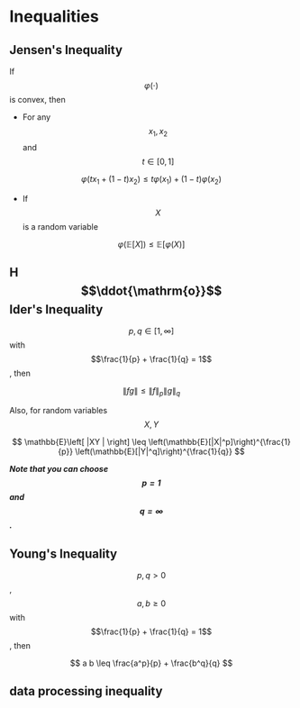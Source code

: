 # Inequalities

## Jensen's Inequality

If $$\varphi(\cdot)$$ is convex, then

- For any $$x_1, x_2$$ and $$t \in [0,1]$$

$$
\varphi(t x_1 + (1-t)x_2) \leq t \varphi(x_1) + (1-t)\varphi(x_2)
$$

- If $$X$$ is a random variable

$$
\varphi(\mathbb{E}[X]) \leq \mathbb{E}[\varphi(X)]
$$

## H$$\ddot{\mathrm{o}}$$lder's Inequality

$$p, q \in [1, \infty]$$ with $$\frac{1}{p} + \frac{1}{q} = 1$$, then

$$
\|f g\| \leq \|f\|_p \|g\|_q
$$

Also, for random variables $$X ,Y$$

$$
\mathbb{E}\left[ |XY | \right] \leq \left(\mathbb{E}[|X|^p]\right)^{\frac{1}{p}} \left(\mathbb{E}[|Y|^q]\right)^{\frac{1}{q}}
$$ 

***Note that you can choose $$p = 1$$ and $$q = \infty$$.***

## Young's Inequality

$$p, q > 0$$, $$a, b \geq 0$$ with $$\frac{1}{p} + \frac{1}{q} = 1$$, then

$$
a b \leq \frac{a^p}{p} + \frac{b^q}{q}
$$

## data processing inequality